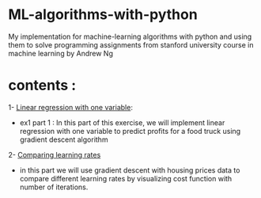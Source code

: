 # ML-algorithms-with-python

My implementation for machine-learning algorithms with python and using them to solve programming assignments from stanford university course in machine learning by Andrew Ng

# contents :

1- [Linear regression with one variable](https://github.com/raneem11/ML-with-python/blob/master/lin-reg-onevar.ipynb):

   - ex1 part 1 : In this part of this exercise, we will implement linear regression with one variable to predict profits for a food truck   using
    gradient descent algorithm 

2- [Comparing learning rates](https://github.com/raneem11/ML-with-python/blob/master/comp-learning-rates.ipynb)

   - in this part we will use gradient descent with housing prices data to compare different learning rates by visualizing cost function with number of iterations.
